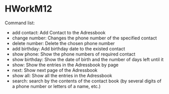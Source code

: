 # HWorkM12

Command list:

- add contact: Add Contact to the Adressbook
- change number: Changes the phone number of the specified contact
- delete number: Delete the chosen phone number
- add birthday: Add birthday date to the existed contact
- show phone: Show the phone numbers of required contact
- show birthday: Show the date of birth and the number of days left until it
- show: Show the entries in the Adressbook by page
- next: Show next page of the Adressbook 
- show all: Show all the entries in the Adressbook 
- search: search by the contents of the contact book (by several digits of a phone number or letters of a name, etc.)
